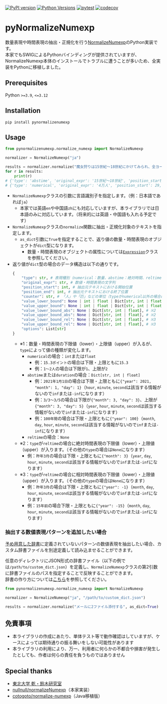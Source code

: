 [![PyPI version](https://badge.fury.io/py/pynormalizenumexp.svg)](https://badge.fury.io/py/pynormalizenumexp)
[![Python Versions](https://img.shields.io/pypi/pyversions/pynormalizenumexp.svg)](https://pypi.org/project/pynormalizenumexp/)
[![pytest](https://github.com/tkscode/pyNormalizeNumExp/actions/workflows/pytest.yml/badge.svg?branch=main)](https://github.com/tkscode/pyNormalizeNumExp/actions/workflows/pytest.yml)
[![codecov](https://codecov.io/gh/tkscode/pyNormalizeNumExp/graph/badge.svg?token=3Z0YIZV5U1)](https://codecov.io/gh/tkscode/pyNormalizeNumExp)


# pyNormalizeNumexp

数量表現や時間表現の抽出・正規化を行う[NormalizeNumexp](https://www.cl.ecei.tohoku.ac.jp/Open_Resources-normalizeNumexp.html)のPython実装です。  
本家でもSWIGによるPythonバインディングが提供されていますが、NormalizeNumexp本体のインストールでトラブルに遭うことが多いため、全実装をPythonに移植しました。


## Prerequisites

Python `>=3.9`, `<=3.12`


## Installation

```
pip install pynormalizenumexp
```


## Usage

```python
from pynormalizenumexp.normalize_numexp import NormalizeNumexp

normalizer = NormalizeNumexp("ja")

results = normalizer.normalize("魔女狩りは15世紀～18世紀にかけてみられ、全ヨーロッパで4万人が処刑された", as_dict=True)
for r in results:
	print(r)
# {'type': 'abstime', 'original_expr': '15世紀～18世紀', 'position_start': 5, 'position_end': 14, 'counter': 'none', 'value_lower_bound': {'year': 1401, 'month': inf, 'day': inf, 'hour': inf, 'minute': inf, 'second': inf}, 'value_upper_bound': {'year': 1800, 'month': -inf, 'day': -inf, 'hour': -inf, 'minute': -inf, 'second': -inf}, 'value_lower_bound_abs': None, 'value_upper_bound_abs': None, 'value_lower_bound_rel': None, 'value_upper_bound_rel': None, 'options': []}
# {'type': 'numerical', 'original_expr': '4万人', 'position_start': 29, 'position_end': 32, 'counter': '人', 'value_lower_bound': 40000, 'value_upper_bound': 40000, 'value_lower_bound_abs': None, 'value_upper_bound_abs': None, 'value_lower_bound_rel': None, 'value_upper_bound_rel': None, 'options': []}
```

+ `NormalizeNumexp`クラスの引数に言語識別子を指定します。（例：日本語であれば`ja`）
	+ 本家では英語`en`や中国語`zh`にも対応していますが、本ライブラリでは日本語のみに対応しています。（将来的には英語・中国語も入れる予定です）
+ `NormalizeNumexp`クラスの`normalize`関数に抽出・正規化対象のテキストを指定します。
	+ `as_dict`引数に`True`を指定することで、返り値の数量・時間表現のオブジェクトが`dict`型になります。
		+ 数量・時間表現のオブジェクトの属性については[`Expression`](./pynormalizenumexp/normalize_numexp.py#L19)クラスを参照してください。
+ 返り値が`dict`型の場合のデータ構造は以下の通りです。
	```python
	{
		"type": str, # 表現種別（numerical：数量、abstime：絶対時間、reltime：相対時間、duration：期間）
		"original_expr": str, # 数値・時間表現の文字列
		"position_start": int, # 抽出元テキストにおける開始位置
		"position_end": int, # 抽出元テキストにおける終了位置
		"counter": str, # 「人」や「匹」などの単位（typeがnumerical以外の場合は "none" になる）
		"value_lower_bound": None | int | float | Dict[str, int | float], # ※1
		"value_upper_bound": None | int | float | Dict[str, int | float], # ※1
		"value_lower_bound_abs": None | Dict[str, int | float], # ※2
		"value_upper_bound_abs": None | Dict[str, int | float], # ※2
		"value_lower_bound_rel": None | Dict[str, int | float], # ※3
		"value_upper_bound_rel": None | Dict[str, int | float], # ※3
		"options": List[str]
	}
	```
	+ ※1：数量・時間表現の下限値（lower）・上限値（upper）が入るが、`type`によって値の種類が変化します。
		+ `numerical`の場合：`int`または`float`
			+ 例：`15.3ポイント`の場合は下限・上限ともに`15.3`
			+ 例：`1～2人`の場合は下限が`1`、上限が`2`
		+ `abstime`または`duration`の場合：`Dict[str, int | float]`
			+ 例：`2021年1月1日`の場合は下限・上限ともに`{"year": 2021, "month": 1, "day": 1}`（`hour`, `minute`, `second`は該当する情報がないので`inf`または`-inf`になります）
			+ 例：`3/3～3/5`の場合は下限が`{"month": 3, "day": 3}`、上限が`{"month": 3, "day": 5}`（`year`, `hour`, `minute`, `second`は該当する情報がないので`inf`または`-inf`になります）
			+ 例：`100年間`の場合は下限・上限ともに`{"year": 100}`（`month`, `day`, `hour`, `minute`, `second`は該当する情報がないので`inf`または`-inf`になります）
		+ `reltime`の場合：`None`
	+ ※2：`type`が`reltime`の場合に絶対時間表現の下限値（lower）・上限値（upper）が入ります。（その他の`type`の場合は`None`になります）
		+ 例：`昨年3月`の場合は下限・上限ともに`{"month": 3}`（`year`, `day`, `hour`, `minute`, `second`は該当する情報がないので`inf`または`-inf`になります）
	+ ※3：`type`が`reltime`の場合に相対時間表現の下限値（lower）・上限値（upper）が入ります。（その他の`type`の場合は`None`になります）
		+ 例：`昨年3月`の場合は下限・上限ともに`{"year": -1}`（`month`, `day`, `hour`, `minute`, `second`は該当する情報がないので`inf`または`-inf`になります）
		+ 例：`15年前`の場合下限・上限ともに`{"year": -15}`（`month`, `day`, `hour`, `minute`, `second`は該当する情報がないので`inf`または`-inf`になります）

### 抽出する数値表現パターンを追加したい場合

[予め用意した辞書](./pynormalizenumexp/resources/dict/ja/)に定義されていないパターンの数値表現を抽出したい場合、カスタム辞書ファイルを別途定義して読み込ませることができます。

任意のディレクトリにJSON形式の辞書ファイル（以下の例では`/path/to/custom_dict.json`）を定義し、`NormalizeNumexp`クラスの第2引数に辞書ファイルのパスを指定することで反映することができます。  
辞書の作り方については[こちら](./pynormalizenumexp/resources/dict/README.md)を参照してください。
```python
from pynormalizenumexp.normalize_numexp import NormalizeNumexp

normalizer = NormalizeNumexp("ja", "/path/to/custom_dict.json")

results = normalizer.normalize("メールに2ファイル添付する", as_dict=True)
```


## 免責事項

+ 本ライブラリの作成にあたり、単体テスト等で動作確認はしていますが、ケースによっては期待通りの振る舞いをしない可能性があります
+ 本ライブラリの利用により、万一、利用者に何らかの不都合や損害が発生したとしても、作者は何らの責任を負うものではありません


## Special thanks

+ [東北大学 乾・鈴木研究室](https://www.cl.ecei.tohoku.ac.jp/Open_Resources-normalizeNumexp.html)
+ [nullnull/normalizeNumexp](https://github.com/nullnull/normalizeNumexp)（本家実装）
+ [cotogoto/normalize-numexp](https://github.com/cotogoto/normalize-numexp)（Java移植版）
